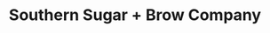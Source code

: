---
title: "Southern Sugar + Brow Company"
url: /leander/southern-sugar-brow-company/
shop: beauty
---